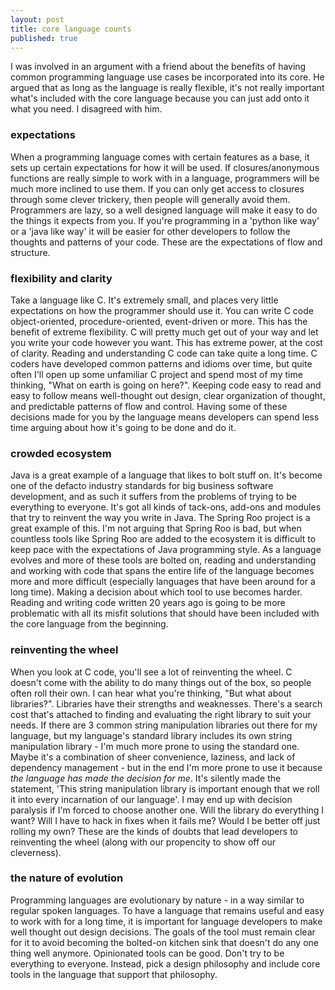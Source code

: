 ```yaml
---
layout: post
title: core language counts
published: true
---
```


I was involved in an argument with a friend about the benefits of having common programming language use cases be incorporated into its core. He argued that as long as the language is really flexible, it's not really important what's included with the core language because you can just add onto it what you need. I disagreed with him.

### expectations

When a programming language comes with certain features as a base, it sets up certain expectations for how it will be used. If closures/anonymous functions are really simple to work with in a language, programmers will be much more inclined to use them. If you can only get access to closures through some clever trickery, then people will generally avoid them. Programmers are lazy, so a well designed language will make it easy to do the things it expects from you. If you're programming in a 'python like way' or a 'java like way' it will be easier for other developers to follow the thoughts and patterns of your code. These are the expectations of flow and structure.

### flexibility and clarity

Take a language like C. It's extremely small, and places very little expectations on how the programmer should use it. You can write C code object-oriented, procedure-oriented, event-driven or more. This has the benefit of extreme flexibility. C will pretty much get out of your way and let you write your code however you want. This has extreme power, at the cost of clarity. Reading and understanding C code can take quite a long time. C coders have developed common patterns and idioms over time, but quite often I'll open up some unfamiliar C project and spend most of my time thinking, "What on earth is going on here?". Keeping code easy to read and easy to follow means well-thought out design, clear organization of thought, and predictable patterns of flow and control. Having some of these decisions made for you by the language means developers can spend less time arguing about how it's going to be done and do it. 

### crowded ecosystem

Java is a great example of a language that likes to bolt stuff on. It's become one of the defacto industry standards for big business software development, and as such it suffers from the problems of trying to be everything to everyone. It's got all kinds of tack-ons, add-ons and modules that try to reinvent the way you write in Java. The Spring Roo project is a great example of this. I'm not arguing that Spring Roo is bad, but when countless tools like Spring Roo are added to the ecosystem it is difficult to keep pace with the expectations of Java programming style. As a language evolves and more of these tools are bolted on, reading and understanding and working with code that spans the entire life of the language becomes more and more difficult (especially languages that have been around for a long time). Making a decision about which tool to use becomes harder. Reading and writing code written 20 years ago is going to be more problematic with all its misfit solutions that should have been included with the core language from the beginning.

### reinventing the wheel

When you look at C code, you'll see a lot of reinventing the wheel. C doesn't come with the ability to do many things out of the box, so people often roll their own. I can hear what you're thinking, "But what about libraries?". Libraries have their strengths and weaknesses. There's a search cost that's attached to finding and evaluating the right library to suit your needs. If there are 3 common string manipulation libraries out there for my language, but my language's standard library includes its own string manipulation library - I'm much more prone to using the standard one. Maybe it's a combination of sheer convenience, laziness, and lack of dependency management - but in the end I'm more prone to use it because _the language has made the decision for me_. It's silently made the statement, 'This string manipulation library is important enough that we roll it into every incarnation of our language'. I may end up with decision paralysis if I'm forced to choose another one. Will the library do everything I want? Will I have to hack in fixes when it fails me? Would I be better off just rolling my own? These are the kinds of doubts that lead developers to reinventing the wheel (along with our propencity to show off our cleverness).

### the nature of evolution

Programming languages are evolutionary by nature - in a way similar to regular spoken languages. To have a language that remains useful and easy to work with for a long time, it is important for language developers to make well thought out design decisions. The goals of the tool must remain clear for it to avoid becoming the bolted-on kitchen sink that doesn't do any one thing well anymore. Opinionated tools can be good. Don't try to be everything to everyone. Instead, pick a design philosophy and include core tools in the language that support that philosophy.
